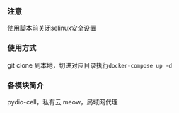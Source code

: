 ### 注意
使用脚本前关闭selinux安全设置

### 使用方式
git clone 到本地，切进对应目录执行`docker-compose up -d`

### 各模块简介
pydio-cell，私有云
meow，局域网代理
